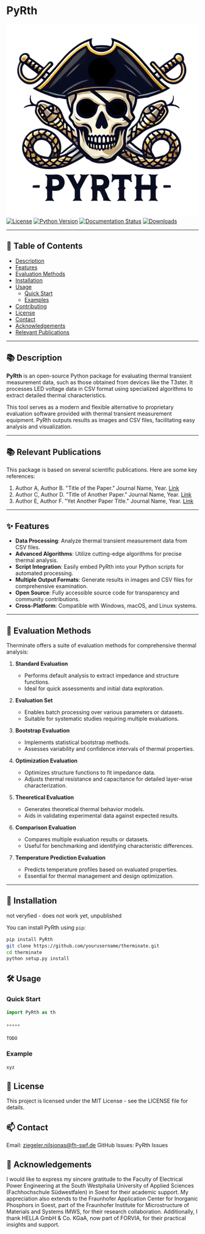 # PyRth

![PyRth Logo](assets/images/logo.png)
[![License](https://img.shields.io/badge/license-MIT-blue.svg)](LICENSE)
[![Python Version](https://img.shields.io/badge/python-3.6%2B-blue)](https://www.python.org/downloads/)
[![Documentation Status](https://readthedocs.org/projects/pyRth/badge/?version=latest)](https://pyRth.readthedocs.io/en/latest/?badge=latest)
[![Downloads](https://img.shields.io/pypi/dm/pyRth)](https://pypi.org/project/pyRth/)

---

## 📖 Table of Contents

- [Description](#description)
- [Features](#features)
- [Evaluation Methods](#evaluation-methods)
- [Installation](#installation)
- [Usage](#usage)
  - [Quick Start](#quick-start)
  - [Examples](#examples)
- [Contributing](#contributing)
- [License](#license)
- [Contact](#contact)
- [Acknowledgements](#acknowledgements)
- [Relevant Publications](#relevant-publications)

---

## 📚 Description

**PyRth** is an open-source Python package for evaluating thermal transient measurement data, such as those obtained from devices like the T3ster. It processes LED voltage data in CSV format using specialized algorithms to extract detailed thermal characteristics.

This tool serves as a modern and flexible alternative to proprietary evaluation software provided with thermal transient measurement equipment. PyRth outputs results as images and CSV files, facilitating easy analysis and visualization.

---

## 📚 Relevant Publications

This package is based on several scientific publications. Here are some key references:

1. Author A, Author B. "Title of the Paper." Journal Name, Year. [Link](#)
2. Author C, Author D. "Title of Another Paper." Journal Name, Year. [Link](#)
3. Author E, Author F. "Yet Another Paper Title." Journal Name, Year. [Link](#)

---

## ✨ Features

- **Data Processing**: Analyze thermal transient measurement data from CSV files.
- **Advanced Algorithms**: Utilize cutting-edge algorithms for precise thermal analysis.
- **Script Integration**: Easily embed PyRth into your Python scripts for automated processing.
- **Multiple Output Formats**: Generate results in images and CSV files for comprehensive examination.
- **Open Source**: Fully accessible source code for transparency and community contributions.
- **Cross-Platform**: Compatible with Windows, macOS, and Linux systems.

---

## 🔬 Evaluation Methods

Therminate offers a suite of evaluation methods for comprehensive thermal analysis:

1. **Standard Evaluation**
   - Performs default analysis to extract impedance and structure functions.
   - Ideal for quick assessments and initial data exploration.

2. **Evaluation Set**
   - Enables batch processing over various parameters or datasets.
   - Suitable for systematic studies requiring multiple evaluations.

3. **Bootstrap Evaluation**
   - Implements statistical bootstrap methods.
   - Assesses variability and confidence intervals of thermal properties.

4. **Optimization Evaluation**
   - Optimizes structure functions to fit impedance data.
   - Adjusts thermal resistance and capacitance for detailed layer-wise characterization.

5. **Theoretical Evaluation**
   - Generates theoretical thermal behavior models.
   - Aids in validating experimental data against expected results.

6. **Comparison Evaluation**
   - Compares multiple evaluation results or datasets.
   - Useful for benchmarking and identifying characteristic differences.

7. **Temperature Prediction Evaluation**
   - Predicts temperature profiles based on evaluated properties.
   - Essential for thermal management and design optimization.

---

## 🚀 Installation

not veryfied - does not work yet, unpublished

You can install PyRth using `pip`:

```bash
pip install PyRth
git clone https://github.com/yourusername/therminate.git
cd therminate
python setup.py install

```

## 🛠️ Usage

### Quick Start

```python
import PyRth as th

+++++

TODO


```


### Example

```bash
xyz

```


## 📄 License
This project is licensed under the MIT License - see the LICENSE file for details.

## 📫 Contact

Email: ziegeler.nilsjonas@fh-swf.de
GitHub Issues: PyRth Issues

## 🌟 Acknowledgements

I would like to express my sincere gratitude to the Faculty of Electrical Power Engineering at the South Westphalia University of Applied Sciences (Fachhochschule Südwestfalen) in Soest for their academic support. My appreciation also extends to the Fraunhofer Application Center for Inorganic Phosphors in Soest, part of the Fraunhofer Institute for Microstructure of Materials and Systems IMWS, for their research collaboration. Additionally, I thank HELLA GmbH & Co. KGaA, now part of FORVIA, for their practical insights and support.



